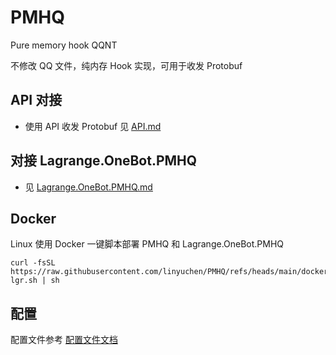 # PMHQ

Pure memory hook QQNT

不修改 QQ 文件，纯内存 Hook 实现，可用于收发 Protobuf

## API 对接

* 使用 API 收发 Protobuf 见 [API.md](./doc/api.md)

## 对接 Lagrange.OneBot.PMHQ 

* 见 [Lagrange.OneBot.PMHQ.md](./doc/Lagrange.OneBot.PMHQ.md)

## Docker

Linux 使用 Docker 一键脚本部署 PMHQ 和 Lagrange.OneBot.PMHQ
```shell
curl -fsSL https://raw.githubusercontent.com/linyuchen/PMHQ/refs/heads/main/docker/install-lgr.sh | sh
```

## 配置

配置文件参考 [配置文件文档](./doc/config.md)

